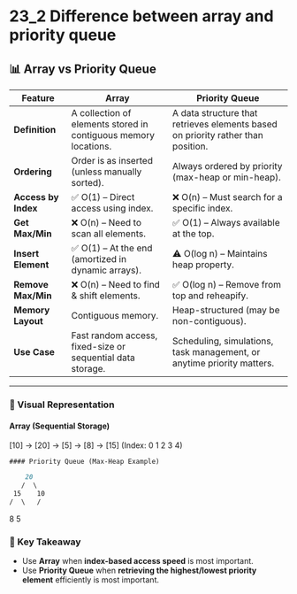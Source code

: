 # 23_2 Difference between array and priority queue
## 📊 Array vs Priority Queue

| Feature | Array | Priority Queue |
|---------|-------|----------------|
| **Definition** | A collection of elements stored in contiguous memory locations. | A data structure that retrieves elements based on priority rather than position. |
| **Ordering** | Order is as inserted (unless manually sorted). | Always ordered by priority (max-heap or min-heap). |
| **Access by Index** | ✅ O(1) – Direct access using index. | ❌ O(n) – Must search for a specific index. |
| **Get Max/Min** | ❌ O(n) – Need to scan all elements. | ✅ O(1) – Always available at the top. |
| **Insert Element** | ✅ O(1) – At the end (amortized in dynamic arrays). | ⚠️ O(log n) – Maintains heap property. |
| **Remove Max/Min** | ❌ O(n) – Need to find & shift elements. | ✅ O(log n) – Remove from top and reheapify. |
| **Memory Layout** | Contiguous memory. | Heap-structured (may be non-contiguous). |
| **Use Case** | Fast random access, fixed-size or sequential data storage. | Scheduling, simulations, task management, or anytime priority matters. |

---

### 📌 Visual Representation

#### Array (Sequential Storage)
[10] → [20] → [5] → [8] → [15]
(Index: 0 1 2 3 4)
```shell
#### Priority Queue (Max-Heap Example)
```
```markdown
    20
   /  \
 15    10
/  \   /
```
8 5


### 🔹 Key Takeaway
- Use **Array** when **index-based access speed** is most important.
- Use **Priority Queue** when **retrieving the highest/lowest priority element** efficiently is most important.


